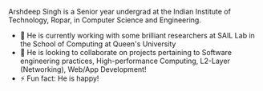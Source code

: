 Arshdeep Singh is a Senior year undergrad at the Indian Institute of Technology, Ropar, in Computer Science and Engineering. 

- 🔭 He is currently working with some brilliant researchers at SAIL Lab in the School of Computing at Queen's University
- 👯 He is looking to collaborate on projects pertaining to Software engineering practices, High-performance Computing, L2-Layer (Networking), Web/App Development!
- ⚡ Fun fact: He is happy!

